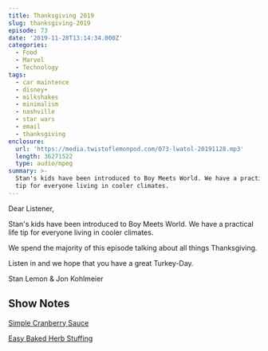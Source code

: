 ```yaml
---
title: Thanksgiving 2019
slug: thanksgiving-2019
episode: 73
date: '2019-11-28T13:14:34.000Z'
categories:
  - Food
  - Marvel
  - Technology
tags:
  - car maintence
  - disney+
  - milkshakes
  - minimalism
  - nashville
  - star wars
  - email
  - thanksgiving
enclosure:
  url: 'https://media.twistoflemonpod.com/073-lwatol-20191128.mp3'
  length: 36271522
  type: audio/mpeg
summary: >-
  Stan's kids have been introduced to Boy Meets World. We have a practical life
  tip for everyone living in cooler climates.
---
```


Dear Listener,

Stan's kids have been introduced to Boy Meets World. We have a practical life tip for everyone living in cooler climates.

We spend the majority of this episode talking about all things Thanksgiving.

Listen in and we hope that you have a great Turkey-Day.

Stan Lemon & Jon Kohlmeier

## Show Notes

[Simple Cranberry Sauce](https://www.americastestkitchen.com/recipes/1504-simple-cranberry-sauce?sqn=9h6GHzMo5273Vv/9tnk2t3saoYMkKsjUK9WYmiL1cx4=)

[Easy Baked Herb Stuffing](https://www.177milkstreet.com/recipes/classic-herbed-stuffing?utm_source=Christopher+Kimball’s+Milk+Street&utm_campaign=9abf7d76db-SwearingHillNews_2016_11_15&utm_medium=email&utm_term=0_c373980eee-9abf7d76db-115634517&mc_cid=9abf7d76db&mc_eid=ae22fe9a8e)
